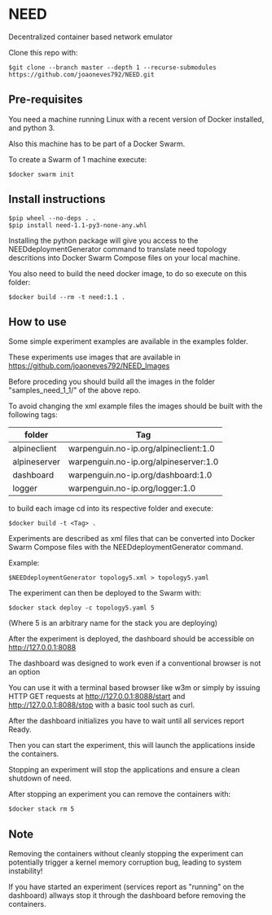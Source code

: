 # NEED
Decentralized container based network emulator

Clone this repo with:
```
$git clone --branch master --depth 1 --recurse-submodules https://github.com/joaoneves792/NEED.git
```
## Pre-requisites
You need a machine running Linux with a recent version of Docker installed, and python 3.

Also this machine has to be part of a Docker Swarm.

To create a Swarm of 1 machine execute:
```
$docker swarm init
```

## Install instructions
```
$pip wheel --no-deps . .
$pip install need-1.1-py3-none-any.whl
```
Installing the python package will give you access to the NEEDdeploymentGenerator command to translate need topology descritions into Docker Swarm Compose files on your local machine.

You also need to build the need docker image, to do so execute on this folder:
```
$docker build --rm -t need:1.1 .
```

## How to use
Some simple experiment examples are available in the examples folder.

These experiments use images that are available in https://github.com/joaoneves792/NEED_Images

Before proceding you should build all the images in the folder "samples_need_1_1/" of the above repo.

To avoid changing the xml example files the images should be built with the following tags:

|folder|Tag|
|------|---|
|alpineclient|  warpenguin.no-ip.org/alpineclient:1.0 |
|alpineserver|  warpenguin.no-ip.org/alpineserver:1.0 |
|dashboard|     warpenguin.no-ip.org/dashboard:1.0 |
|logger|        warpenguin.no-ip.org/logger:1.0 |

to build each image cd into its respective folder and execute:
```
$docker build -t <Tag> .
```

Experiments are described as xml files that can be converted into Docker Swarm Compose files with the NEEDdeploymentGenerator command.

Example:
```
$NEEDdeploymentGenerator topology5.xml > topology5.yaml
```

The experiment can then be deployed to the Swarm with:
```
$docker stack deploy -c topology5.yaml 5
```

(Where 5 is an arbitrary name for the stack you are deploying)

After the experiment is deployed, the dashboard should be accessible on http://127.0.0.1:8088

The dashboard was designed to work even if a conventional browser is not an option

You can use it with a terminal based browser like w3m or simply by issuing HTTP GET requests at http://127.0.0.1:8088/start
and http://127.0.0.1:8088/stop with a basic tool such as curl.

After the dashboard initializes you have to wait until all services report Ready.

Then you can start the experiment, this will launch the applications inside the containers.

Stopping an experiment will stop the applications and ensure a clean shutdown of need.

After stopping an experiment you can remove the containers with:
```
$docker stack rm 5
```

## Note
Removing the containers without cleanly stopping the experiment can potentially trigger a kernel memory corruption bug, leading to system instability!

If you have started an experiment (services report as "running" on the dashboard) allways stop it through the dashboard before removing the containers.


